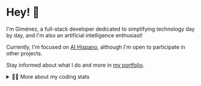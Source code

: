 # Hey! 👋

I'm Giménez, a full-stack developer dedicated to simplifying technology day by day, and I'm also an artificial intelligence enthusiast!

Currently, I'm focused on [AI Hispano](https://github.com/iahispano), although I'm open to participate in other projects.

Stay informed about what I do and more in [my portfolio](bygimenez.github.io/).


<details>
<summary>🧑‍💻 More about my coding stats</summary>
<br />

![Top Langs](https://github-readme-stats.vercel.app/api/top-langs/?username=bygimenez&layout=compact)

![Github stats](https://github-readme-stats.vercel.app/api?username=bygimenez&count_private=true&show_icons=true&theme=onedark)

</details>
